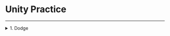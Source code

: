 # Unity Practice

----------------

<details markdown="1">
<summary>1. Dodge</summary>

1. [method/class](#method/class)

###method/class
 
</details>
